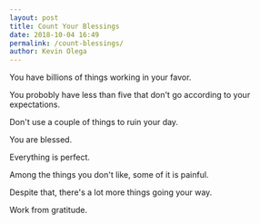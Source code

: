 ```yaml
--- 
layout: post 
title: Count Your Blessings
date: 2018-10-04 16:49
permalink: /count-blessings/ 
author: Kevin Olega 
--- 
```

You have billions of things working in your favor.

You probobly have less than five that don't go according to your expectations.

Don't use a couple of things to ruin your day.

You are blessed.

Everything is perfect.

Among the things you don't like, some of it is painful.

Despite that, there's a lot more things going your way.

Work from gratitude.